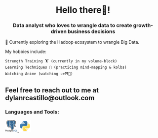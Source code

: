 <h1 align="center">Hello there👋! </h1>
<h3 align="center">Data analyst who loves to wrangle data to create growth-driven business decisions</h3>

🐘 Currently exploring the Hadoop ecosystem to wrangle Big Data.

My hobbies include:

    Strength Training 🏋️ (currently in my volume-block)
    Learning Techniques 📗 (practicing mind-mapping & kolbs)
    Watching Anime (watching ⚔️⚜️⛩🔰)

<h2 align="left">Feel free to reach out to me at dylanrcastillo@outlook.com</h2>
<p align="left">
</p>

<h3 align="left">Languages and Tools:</h3>
<p align="left"> <a href="https://www.postgresql.org" target="_blank" rel="noreferrer"> <img src="https://raw.githubusercontent.com/devicons/devicon/master/icons/postgresql/postgresql-original-wordmark.svg" alt="postgresql" width="40" height="40"/> </a> <a href="https://www.python.org" target="_blank" rel="noreferrer"> <img src="https://raw.githubusercontent.com/devicons/devicon/master/icons/python/python-original.svg" alt="python" width="40" height="40"/> </a> </p>

